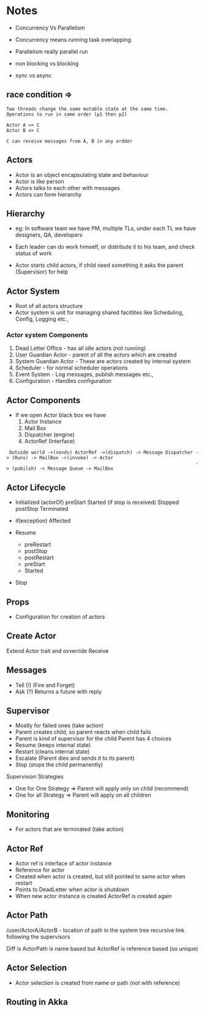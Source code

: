 # Notes

- Concurrency Vs Parallelism
- Concurrency means running task overlapping
- Parallelism really parallel run

- non blocking vs blocking

- sync vs async

## race condition =>
	Two threads change the same mutable state at the same time.
	Operations to run in same order (p1 then p2)

	Actor A => C
	Actor B => C

	C can receive messages from A, B in any ordder


## Actors
- Actor is an object encapsulating state and behaviour
- Actor is like person
- Actors talks to each other with messages
- Actors can form hierarchy

## Hierarchy
- eg: In software team we have PM, multiple TLs, under each TL we have designers,
QA, developers
- Each leader can do work himself, or distribute it to his team, and check status of work

- Actor starts child actors, if  child need something it asks the parent (Supervisor) for help

## Actor System
- Root of all actors structure
- Actor system is unit for managing shared facitlites like Scheduling, Config, Logging etc.,

### Actor system Components

1. Dead Letter Office - has all idle actors (not running)
2. User Guardian Actor - parent of all the actors which are created
3. System Guardian Actor - These are actors created by internal system
4. Scheduler - for normal scheduler operations
5. Event System - Log messages, publish messages etc.,
6. Configuration - Handles configuration

## Actor Components
- If we open Actor black box we have
  1. Actor Instance
  2. Mail Box
  3. Dispatcher (engine)
  4. ActorRef (Interface)

```
 Outside world ->(sends) ActorRef ->(dispatch) -> Message Dispatcher -> (Runs) -> MailBox ->(invoke) -> Actor
                                                                     -> (pubilsh) -> Message Queue -> MailBox
```

## Actor Lifecycle
- Initialized (actorOf)
preStart
Started
(if stop is received) Stopped
postStop
Terminated

- if(exception) Affected
- Resume
  - preRestart
  - postStop
  - postRestart
  - preStart
  - Started
- Stop

## Props
- Configuration for creation of actors

## Create Actor
Extend Actor trait and ovverride Receive


## Messages
- Tell (!) (Fire and Forget)
- Ask (?) Returns a future with reply

## Supervisor
- Mostly for failed ones (take action)
- Parent creates child, so parent reacts when child fails
- Parent is kind of supervisor for the child
Parent has 4 choices
- Resume (keeps internal state)
- Restart (cleans internal state)
- Escalate (Parent dies and sends it to its parent)
- Stop (stops the child permanently)

Supervision Strategies
- One for One Strategy => Parent will apply only on child (recommend)
- One for all Strategy => Parent will apply on all children

## Monitoring
- For actors that are terminated (take action)

## Actor Ref
- Actor ref is interface of actor instance
- Reference for actor
- Created when actor is created, but still pointed to same actor when restart
- Points to DeadLetter when actor is shutdown
- When new actor instance is created ActorRef is created again

## Actor Path
/user/ActorA/ActorB - location of path in the system tree
recursive link following the supervisors

Diff is ActorPath is name based but ActorRef is reference based (so unique)

## Actor Selection
- Actor selection is created from name or path (not with reference)

## Routing in Akka



